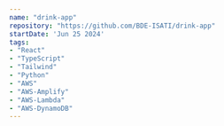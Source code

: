 ```yaml
---
name: "drink-app"
repository: "https://github.com/BDE-ISATI/drink-app"
startDate: 'Jun 25 2024'
tags:
- "React"
- "TypeScript"
- "Tailwind"
- "Python"
- "AWS"
- "AWS-Amplify"
- "AWS-Lambda"
- "AWS-DynamoDB"
---
```


